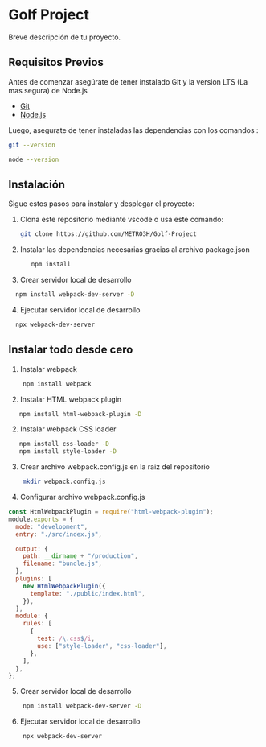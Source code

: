 # Golf Project

Breve descripción de tu proyecto.

## Requisitos Previos

Antes de comenzar asegúrate de tener instalado Git y la version LTS (La mas segura) de Node.js

- [Git](https://git-scm.com/downloads)
- [Node.js](https://nodejs.org/es)

Luego, asegurate de tener instaladas las dependencias con los comandos :

```bash
git --version
```

```bash
node --version
```

## Instalación

Sigue estos pasos para instalar y desplegar el proyecto:

1. Clona este repositorio mediante vscode o usa este comando:

   ```bash
   git clone https://github.com/METRO3H/Golf-Project
   ```

2. Instalar las dependencias necesarias gracias al archivo package.json

   ```bash
      npm install


3. Crear servidor local de desarrollo

  ```bash
    npm install webpack-dev-server -D
  ```

4. Ejecutar servidor local de desarrollo

  ```bash
    npx webpack-dev-server
  ```

## Instalar todo desde cero

1. Instalar webpack

 ```bash
     npm install webpack
  ```

2. Instalar HTML webpack plugin

 ```bash
    npm install html-webpack-plugin -D
  ```

2. Instalar webpack CSS loader

 ```bash
    npm install css-loader -D
    npm install style-loader -D
  ```

3. Crear archivo webpack.config.js en la raiz del repositorio

  ```bash
      mkdir webpack.config.js
  ```

4. Configurar archivo webpack.config.js

  ```js
  const HtmlWebpackPlugin = require("html-webpack-plugin");
  module.exports = {
    mode: "development",
    entry: "./src/index.js",

    output: {
      path: __dirname + "/production",
      filename: "bundle.js",
    },
    plugins: [
      new HtmlWebpackPlugin({
        template: "./public/index.html",
      }),
    ],
    module: {
      rules: [
        {
          test: /\.css$/i,
          use: ["style-loader", "css-loader"],
        },
      ],
    },
  };
  ```

5. Crear servidor local de desarrollo

```bash
    npm install webpack-dev-server -D
```

6. Ejecutar servidor local de desarrollo

```bash
    npx webpack-dev-server
```
